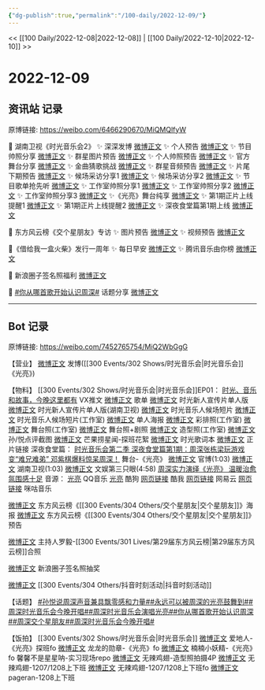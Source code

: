 ```yaml
---
{"dg-publish":true,"permalink":"/100-daily/2022-12-09/"}
---
```



<< [[100 Daily/2022-12-08\|2022-12-08]] | [[100 Daily/2022-12-10\|2022-12-10]] >>

# 2022-12-09

## 资讯站 记录

原博链接: https://weibo.com/6466290670/MiQMQlfyW

🌟 湖南卫视《时光音乐会2》
✨ 深深发博 [微博正文](https://m.weibo.cn/6466290670/4844876732570373)
✨ 个人预告 [微博正文](https://m.weibo.cn/6466290670/4844707395666411)
✨ 节目帅照分享 [微博正文](https://m.weibo.cn/6466290670/4844782792484268)
✨ 群星图片预告 [微博正文](https://m.weibo.cn/6466290670/4844818011793430)
✨ 个人帅照预告 [微博正文](https://m.weibo.cn/6466290670/4844827545964830)
✨ 官方舞台分享 [微博正文](https://m.weibo.cn/6466290670/4844856230290664)
✨ 金曲猜歌挑战 [微博正文](https://m.weibo.cn/6466290670/4844924144716635)
✨ 群星音频预告 [微博正文](https://m.weibo.cn/6466290670/4844843429532792)
✨ 片尾下期预告 [微博正文](https://m.weibo.cn/6466290670/4844919686173613)
✨ 候场采访分享1 [微博正文](https://m.weibo.cn/6466290670/4844805736110624)
✨ 候场采访分享2 [微博正文](https://m.weibo.cn/6466290670/4844833204601620)
✨ 节目歌单抢先听 [微博正文](https://m.weibo.cn/6466290670/4844739893138280)
✨ 工作室帅照分享1 [微博正文](https://m.weibo.cn/6466290670/4844817253407153)
✨ 工作室帅照分享2 [微博正文](https://m.weibo.cn/6466290670/4844847842203991)
✨ 工作室帅照分享3 [微博正文](https://m.weibo.cn/6466290670/4844883469404863)
✨《光亮》舞台纯享 [微博正文](https://m.weibo.cn/6466290670/4844885109376666)
✨ 第1期正片上线提醒1 [微博正文](https://m.weibo.cn/6466290670/4844863138565044)
✨ 第1期正片上线提醒2 [微博正文](https://m.weibo.cn/6466290670/4844873272269017)
✨ 深夜食堂篇第1期上线 [微博正文](https://m.weibo.cn/6466290670/4844926100315484)

🌟 东方风云榜《交个星朋友》专访
✨ 图片预告 [微博正文](https://m.weibo.cn/6466290670/4844717265390142)
✨ 视频预告 [微博正文](https://m.weibo.cn/6466290670/4844757937294661)

🌟《借给我一盒火柴》发行一周年
✨ 每日早安 [微博正文](https://m.weibo.cn/6466290670/4844682762519131)
✨ 腾讯音乐由你榜 [微博正文](https://m.weibo.cn/6466290670/4844760131437486)

🌟 新浪圈子签名照福利 [微博正文](https://m.weibo.cn/6466290670/4844717923110624)

🌟 [#你从哪首歌开始认识周深#](https://s.weibo.com/weibo?q=%23%E4%BD%A0%E4%BB%8E%E5%93%AA%E9%A6%96%E6%AD%8C%E5%BC%80%E5%A7%8B%E8%AE%A4%E8%AF%86%E5%91%A8%E6%B7%B1%23) 话题分享
[微博正文](https://m.weibo.cn/6466290670/4844840069644301)

---
## Bot 记录

原博链接: https://weibo.com/7452765754/MiQ2WbGgG

【营业】
[微博正文](http://weibo.com/1736988591/MiPpahDQm) 发博([[300 Events/302 Shows/时光音乐会\|时光音乐会]]《光亮》)

【物料】
[[300 Events/302 Shows/时光音乐会\|时光音乐会]]EP01：
[时光、音乐和故事，今晚这里都有](https://weibo.cn/sinaurl?u=https%3A%2F%2Fmp.weixin.qq.com%2Fs%2F_fWMod_jS0WQzS5hVOnQww) VX推文
[微博正文](https://weibo.com/7703778879/MiLLXEVVx) 歌单
[微博正文](https://weibo.com/7703778879/MiKZehPFa) 时光新人宣传片单人版
[微博正文](https://weibo.com/1638629382/MiL7leCFD) 时光新人宣传片单人版(湖南卫视)
[微博正文](https://weibo.com/7703778879/MiNxwrkgP) 时光音乐人候场短片
[微博正文](http://weibo.com/7478855230/MiOh8l7V0) 时光音乐人候场短片(工作室)
[微博正文](https://weibo.com/7703778879/MiO83n2WN) 单人海报
[微博正文](http://weibo.com/7478855230/MiNO26YmV) 彩排照(工作室)
[微博正文](http://weibo.com/7478855230/MiPAH7E8f) 舞台照(工作室)
[微博正文](https://weibo.com/7703778879/MiMX052im) 舞台照+剧照
[微博正文](http://weibo.com/7478855230/MiODBfVln) 造型照(工作室)
[微博正文](https://weibo.com/7703778879/MiPaBA2jc) 孙/悦点评截图
[微博正文](http://weibo.com/5337758780/MiOtZAmig) 芒果捞星闻-探班花絮
[微博正文](https://weibo.com/2110705772/MiN5etie6) 时光歌词本
[微博正文](https://weibo.com/7703778879/MiPjK4Sg0) 正片链接
深夜食堂篇：
[时光音乐会第二季 深夜食堂篇第1期：周深张栋梁玩游戏变“难兄难弟” 邓紫棋爆料惊呆周深！](https://weibo.cn/sinaurl?u=https%3A%2F%2Fm.mgtv.com%2Fb%2F501604%2F17915074.html%3Ft%3Dvideoshare%26tc%3DjXKKosRPSAN7%26f%3Dwb%26dc%3D25447a1d-d5dd-4117-ada2-251ef25db8ed)
舞台-《光亮》
[微博正文](https://weibo.com/7703778879/MiOTxrNsM) 官博(1:03)
[微博正文](https://weibo.com/1638629382/MiPmQoqwG) 湖南卫视(1:03)
[微博正文](http://weibo.com/1371117067/MiOYlfUIB) 文娱第三只眼(4:58)
[周深实力演绎《光亮》 温暖治愈氛围感十足](https://weibo.cn/sinaurl?u=https%3A%2F%2Fm.mgtv.com%2Fb%2F501604%2F17921250.html%3Fcxid%3Dwbxtzs)
音源：
[光亮](https://weibo.cn/sinaurl?u=https%3A%2F%2Fi.y.qq.com%2Fv8%2Fplaysong.html%3FADTAG%3Dswbshare%26_wv%3D1%26appshare%3Diphone%26appsongtype%3D1%26channelId%3D10036163%26hosteuin%3DoK6kowEAoK4z7ecq7iokNKc5oz%252A%252A%26media_mid%3D0005hJlS0QAp2l%26openinqqmusic%3D1%26platform%3D1%26songid%3D387843071%26songmid%3D%26source%3Dqq%26type%3D0) QQ音乐
[光亮](https://weibo.cn/sinaurl?u=https%3A%2F%2Ft1.kugou.com%2Fsong.html%3Fid%3D8TQYt2czGV2) 酷狗
[网页链接](https://weibo.cn/sinaurl?u=https%3A%2F%2Fm.kuwo.cn%2Fyinyue%2F254476918%3Ff%3Dip%26t%3Dsinawb) 酷我
[网页链接](https://weibo.cn/sinaurl?u=http%3A%2F%2F163cn.tv%2FEym2M0) 网易云
[网页链接](https://weibo.cn/sinaurl?u=http%3A%2F%2Fc.migu.cn%2F00fV47%3Fifrom%3D1d0582bb0148c334cfc5bdea0805ddd4) 咪咕音乐

[微博正文](http://weibo.com/7779932378/MiLbqb7gX) 东方风云榜《[[300 Events/304 Others/交个星朋友\|交个星朋友]]》海报
[微博正文](https://weibo.com/7779932378/MiLNXfo8L) 东方风云榜《[[300 Events/304 Others/交个星朋友\|交个星朋友]]》预告

[微博正文](http://weibo.com/1651062473/MiNrS4GQo) 主持人罗毅-[[300 Events/301 Lives/第29届东方风云榜\|第29届东方风云榜]]合照

[微博正文](http://weibo.com/3048800300/MiKXljaup) 新浪圈子签名照抽奖

[微博正文](http://weibo.com/6020086612/MiNJInSN9) [[300 Events/304 Others/抖音时刻活动\|抖音时刻活动]]

【话题】
[#孙悦说周深声音兼具飘零感和力量#](https://s.weibo.com/weibo?q=%23%E5%AD%99%E6%82%A6%E8%AF%B4%E5%91%A8%E6%B7%B1%E5%A3%B0%E9%9F%B3%E5%85%BC%E5%85%B7%E9%A3%98%E9%9B%B6%E6%84%9F%E5%92%8C%E5%8A%9B%E9%87%8F%23)[#永远可以被周深的光亮鼓舞到#](https://s.weibo.com/weibo?q=%23%E6%B0%B8%E8%BF%9C%E5%8F%AF%E4%BB%A5%E8%A2%AB%E5%91%A8%E6%B7%B1%E7%9A%84%E5%85%89%E4%BA%AE%E9%BC%93%E8%88%9E%E5%88%B0%23)[#周深时光音乐会今晚开唱#](https://s.weibo.com/weibo?q=%23%E5%91%A8%E6%B7%B1%E6%97%B6%E5%85%89%E9%9F%B3%E4%B9%90%E4%BC%9A%E4%BB%8A%E6%99%9A%E5%BC%80%E5%94%B1%23)[#周深时光音乐会演唱光亮#](https://s.weibo.com/weibo?q=%23%E5%91%A8%E6%B7%B1%E6%97%B6%E5%85%89%E9%9F%B3%E4%B9%90%E4%BC%9A%E6%BC%94%E5%94%B1%E5%85%89%E4%BA%AE%23)[#你从哪首歌开始认识周深#](https://s.weibo.com/weibo?q=%23%E4%BD%A0%E4%BB%8E%E5%93%AA%E9%A6%96%E6%AD%8C%E5%BC%80%E5%A7%8B%E8%AE%A4%E8%AF%86%E5%91%A8%E6%B7%B1%23)[#周深交个星朋友#](https://s.weibo.com/weibo?q=%23%E5%91%A8%E6%B7%B1%E4%BA%A4%E4%B8%AA%E6%98%9F%E6%9C%8B%E5%8F%8B%23)[#周深时光音乐会今晚开唱#](https://s.weibo.com/weibo?q=%23%E5%91%A8%E6%B7%B1%E6%97%B6%E5%85%89%E9%9F%B3%E4%B9%90%E4%BC%9A%E4%BB%8A%E6%99%9A%E5%BC%80%E5%94%B1%23)

【饭拍】
[[300 Events/302 Shows/时光音乐会\|时光音乐会]]
[微博正文](http://weibo.com/1175406475/MiPJLqMQd) 爱地人-《光亮》探班fo
[微博正文](http://weibo.com/6513304603/MiPaSEZy7) 龙龙的勋章-《光亮》fo
[微博正文](http://weibo.com/1199596311/MiPEopCU9) 楠楠小妖精-《光亮》fo
[](https://m.weibo.cn/5100381535/4844900707992545) 馨馨不是星星呐-实习现场repo
[微博正文](http://weibo.com/7495641082/MiONVgXEm) 无辣鸡翅-造型照拍摄4P
[微博正文](http://weibo.com/7495641082/MiJZokALE) 无辣鸡翅-1207/1208上下班
[微博正文](http://weibo.com/7495641082/MiJKCwgB1) 无辣鸡翅-1207/1208上下班fo
[微博正文](http://weibo.com/7633014126/MiK1ltD9T) pageran-1208上下班
